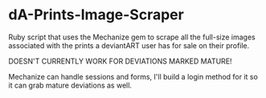 dA-Prints-Image-Scraper
=======================

Ruby script that uses the Mechanize gem to scrape all the full-size images associated with the prints
a deviantART user has for sale on their profile.

DOESN'T CURRENTLY WORK FOR DEVIATIONS MARKED MATURE!

Mechanize can handle sessions and forms, I'll build a login method for it so it can grab mature deviations as well.